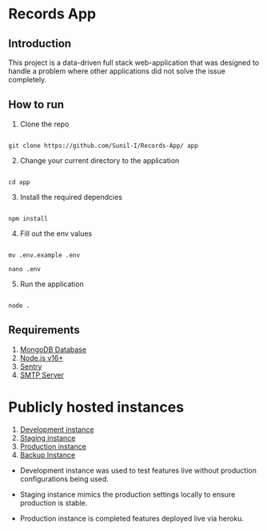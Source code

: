 # Records App

## Introduction

This project is a data-driven full stack web-application that was designed to handle a problem where other applications did not solve the issue completely.

## How to run

1. Clone the repo

```shell

git clone https://github.com/Sunil-I/Records-App/ app

```

2. Change your current directory to the application

```shell

cd app

```

3. Install the required dependcies

```shell

npm install

```

4. Fill out the env values

```shell

mv .env.example .env

nano .env

```

5. Run the application

```shell

node .

```

## Requirements

1. [MongoDB Database](https://www.mongodb.com/cloud)
2. [Node.js v16+](https://nodejs.org/en/)
3. [Sentry](https://sentry.io)
4. [SMTP Server](https://mailtrap.io)

# Publicly hosted instances

1. [Development instance](https://com519-dev.sunil.sh)
2. [Staging instance](https://com519-staging.sunil.sh)
3. [Production instance](https://com519.sunil.sh)
4. [Backup Instance](https://com519-production.herokuapp.com/)

- Development instance was used to test features live without production configurations being used.

- Staging instance mimics the production settings locally to ensure production is stable.

- Production instance is completed features deployed live via heroku.
